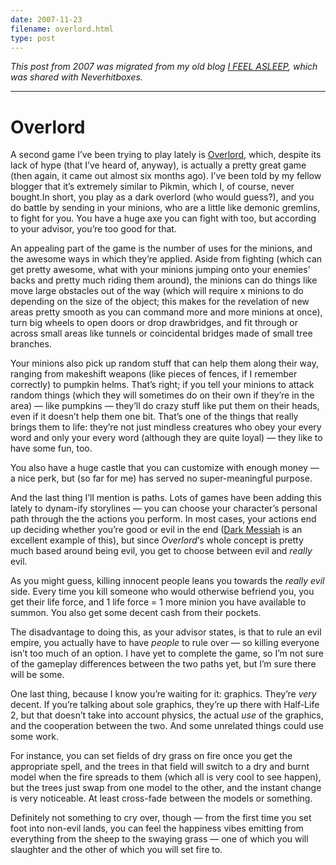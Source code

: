 ```yaml
---
date: 2007-11-23
filename: overlord.html
type: post
---
```


_This post from 2007 was migrated from my old blog [I FEEL
ASLEEP](https://ifeelasleep.wordpress.com/), which was shared with
Neverhitboxes._

---

# Overlord

A second game I’ve been trying to play lately is
[Overlord](http://en.wikipedia.org/wiki/Overlord_%282007_video_game%29), which,
despite its lack of hype (that I’ve heard of, anyway), is actually a pretty
great game (then again, it came out almost six months ago). I’ve been told by my
fellow blogger that it’s extremely similar to Pikmin, which I, of course, never
bought.In short, you play as a dark overlord (who would guess?), and you do
battle by sending in your minions, who are a little like demonic gremlins, to
fight for you. You have a huge axe you can fight with too, but according to your
advisor, you’re too good for that.

An appealing part of the game is the number of uses for the minions, and the
awesome ways in which they’re applied. Aside from fighting (which can get pretty
awesome, what with your minions jumping onto your enemies’ backs and pretty much
riding them around), the minions can do things like move large obstacles out of
the way (which will require x minions to do depending on the size of the object;
this makes for the revelation of new areas pretty smooth as you can command more
and more minions at once), turn big wheels to open doors or drop drawbridges,
and fit through or across small areas like tunnels or coincidental bridges made
of small tree branches.

Your minions also pick up random stuff that can help them along their way,
ranging from makeshift weapons (like pieces of fences, if I remember correctly)
to pumpkin helms. That’s right; if you tell your minions to attack random things
(which they will sometimes do on their own if they’re in the area) — like
pumpkins — they’ll do crazy stuff like put them on their heads, even if it
doesn’t help them one bit. That’s one of the things that really brings them to
life: they’re not just mindless creatures who obey your every word and only your
every word (although they are quite loyal) — they like to have some fun, too.

You also have a huge castle that you can customize with enough money — a nice
perk, but (so far for me) has served no super-meaningful purpose.

And the last thing I’ll mention is paths. Lots of games have been adding this
lately to dynam-ify storylines — you can choose your character’s personal path
through the the actions you perform. In most cases, your actions end up deciding
whether you’re good or evil in the end ([Dark
Messiah](http://en.wikipedia.org/wiki/Dark_Messiah_of_Might_and_Magic) is an
excellent example of this), but since _Overlord_‘s whole concept is pretty much
based around being evil, you get to choose between evil and _really_ evil.

As you might guess, killing innocent people leans you towards the _really evil_
side. Every time you kill someone who would otherwise befriend you, you get
their life force, and 1 life force = 1 more minion you have available to summon.
You also get some decent cash from their pockets.

The disadvantage to doing this, as your advisor states, is that to rule an evil
empire, you actually have to have _people_ to rule over — so killing everyone
isn’t too much of an option. I have yet to complete the game, so I’m not sure of
the gameplay differences between the two paths yet, but I’m sure there will be
some.

One last thing, because I know you’re waiting for it: graphics. They’re _very_
decent. If you’re talking about sole graphics, they’re up there with Half-Life
2, but that doesn’t take into account physics, the actual _use_ of the graphics,
and the cooperation between the two. And some unrelated things could use some
work.

For instance, you can set fields of dry grass on fire once you get the
appropriate spell, and the trees in that field will switch to a dry and burnt
model when the fire spreads to them (which all is very cool to see happen), but
the trees just swap from one model to the other, and the instant change is very
noticeable. At least cross-fade between the models or something.

Definitely not something to cry over, though — from the first time you set foot
into non-evil lands, you can feel the happiness vibes emitting from everything
from the sheep to the swaying grass — one of which you will slaughter and the
other of which you will set fire to.
